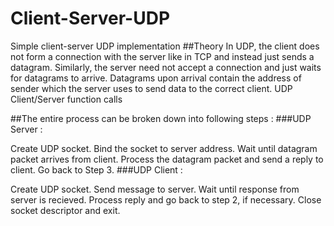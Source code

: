 # Client-Server-UDP
Simple client-server UDP implementation
##Theory
In UDP, the client does not form a connection with the server like in TCP and instead just sends a datagram. 
Similarly, the server need not accept a connection and just waits for datagrams to arrive. 
Datagrams upon arrival contain the address of sender which the server uses to send data to the correct client.
UDP Client/Server function calls

##The entire process can be broken down into following steps :
###UDP Server :

Create UDP socket.
Bind the socket to server address.
Wait until datagram packet arrives from client.
Process the datagram packet and send a reply to client.
Go back to Step 3.
###UDP Client :



Create UDP socket.
Send message to server.
Wait until response from server is recieved.
Process reply and go back to step 2, if necessary.
Close socket descriptor and exit.

